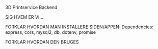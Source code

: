 <!-- # 3D_Printservice_Backend -->

3D Printservice Backend

SIG HVEM ER VI...

FORKLAR HVORDAN MAN INSTALLERE SIDEN/APPEN:
Dependencies: express, cors, mysql2, db, dotenv, promise

FORKLAR HVORDAN DEN BRUGES
